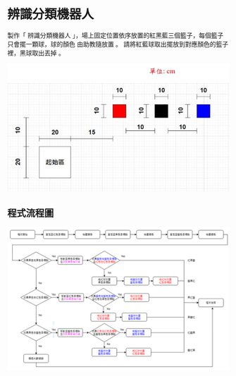 # 辨識分類機器人
製作「 辨識分類機器人 」，場上固定位置依序放置的紅黑藍三個籃子，每個籃子只會擺一顆球，球的顏色 由助教隨放置 。 請將紅藍球取出擺放到對應顏色的籃子裡，黑球取出丟掉 。

![exp3_fied](img/exp3_field.JPG)

## 程式流程圖
![Flow Chart](img/flowChart.png)
